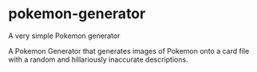 # pokemon-generator
A very simple Pokemon generator

A Pokemon Generator that generates images of Pokemon onto a card file with a random and hillariously inaccurate descriptions. 
